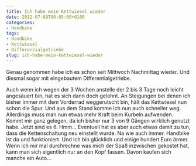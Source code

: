 ```yaml
---
title: Ich habe mein Kettwiesel wieder
date: 2012-07-09T00:05:00+0100
categories:
- Handbike
tags:
- Handbike
- Kettwiesel
- Differenzialgetriebe
slug: ich-habe-mein-kettwiesel-wieder
---
```

Genau genommen habe ich es schon seit Mittwoch Nachmittag wieder. Und diesmal sogar mit eingebautem Differentialgetriebe.

Auch wenn ich wegen der 3 Wochen anstelle der 2 bis 3 Tage noch leicht angesäuert bin, hat es sich dann doch gelohnt. An Steigungen bei denen ich bisher immer mit dem Vorderrad weggerutscht bin, hält das Kettwiesel nun schon die Spur. Und aus dem Stand komme ich nun auch schneller weg. Allerdings muss man nun etwas mehr Kraft beim Kurbeln aufwenden. Kommt mir ganz gelegen, da ich bisher nur 3 von 9 Gängen wirklich genutzt habe. Jetzt sind es 6. Hmm... Eventuell hat es aber auch etwas damit zu tun, dass die Kettenschaltung neu einstellt wurde. Na wie auch immer. Handbike ist da und funktioniert. Und ich bin glücklich und einige hundert Euro ärmer. Wenn ich mir mal durchrechne was mich der Spaß inzwischen gekostet hat, kann man sich eigentlich nur an den Kopf fassen. Davon kaufen sich manche ein Auto...